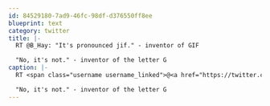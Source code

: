 ```yaml
---
id: 84529180-7ad9-46fc-98df-d376550ff8ee
blueprint: text
category: twitter
title: |-
  RT @B_Hay: "It's pronounced jif." - inventor of GIF

  "No, it's not." - inventor of the letter G
caption: |-
  RT <span class="username username_linked">@<a href="https://twitter.com/B_Hay" title="Brendan Hay">B_Hay</a></span>: "It's pronounced jif." - inventor of GIF

  "No, it's not." - inventor of the letter G
---
```

